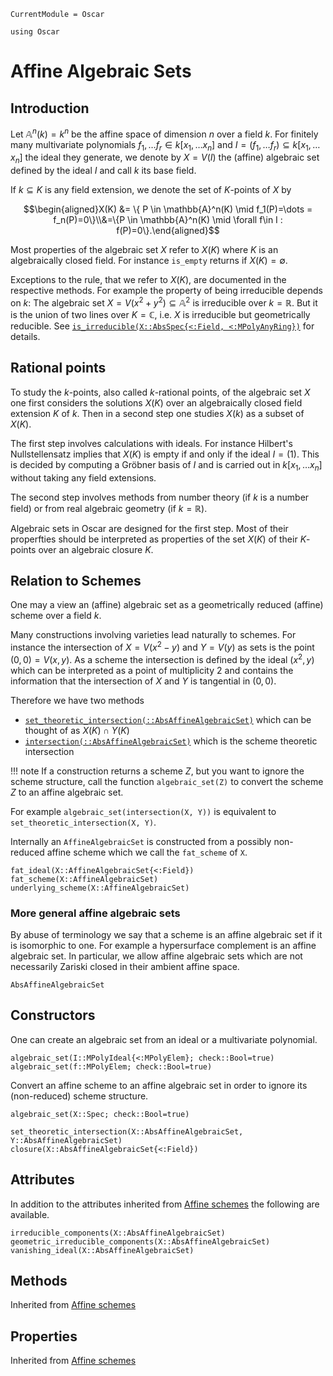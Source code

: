 ```@meta
CurrentModule = Oscar
```

```@setup oscar
using Oscar
```

# Affine Algebraic Sets

## Introduction
Let $\mathbb{A}^n(k)=k^n$ be the affine space of dimension $n$ over a field $k$.
For finitely many multivariate polynomials $f_1, \dots f_r \in k[x_1,\dots x_n]$
and $I = (f_1, \dots f_r) \subseteq k[x_1,\dots x_n]$ the ideal they generate,
we denote by $X = V(I)$ the (affine) algebraic set defined by the ideal $I$
and call $k$ its base field.

If $k \subseteq K$ is any field extension, we denote the set of $K$-points of $X$ by

$$\begin{aligned}X(K) &= \{ P \in \mathbb{A}^n(K) \mid f_1(P)=\dots = f_n(P)=0\}\\&=\{P \in \mathbb{A}^n(K) \mid \forall f\in I : f(P)=0\}.\end{aligned}$$

Most properties of the algebraic set $X$ refer to $X(K)$ where $K$ is an
algebraically closed field. For instance `is_empty` returns if $X(K) = \emptyset$.

Exceptions to the rule, that we refer to $X(K)$, are documented in the respective methods.
For example the property of being irreducible depends on $k$:
The algebraic set $X = V(x^2+y^2) \subseteq \mathbb{A}^2$ is irreducible over
$k = \mathbb{R}$. But it is the union of two lines over $K = \mathbb{C}$,
i.e. $X$ is irreducible but geometrically reducible.
See
[`is_irreducible(X::AbsSpec{<:Field, <:MPolyAnyRing})`](@ref) for details.

## Rational points
To study the $k$-points, also called $k$-rational points, of the algebraic set $X$
one first considers the solutions $X(K)$ over an algebraically closed field
extension $K$ of $k$. Then in a second step one studies $X(k)$ as a subset of $X(K)$.

The first step involves calculations with ideals.
For instance Hilbert's Nullstellensatz implies that $X(K)$ is empty
if and only if the ideal $I=(1)$. This is decided by computing a
Gröbner basis of $I$ and is carried out in $k[x_1,\dots x_n]$
without taking any field extensions.

The second step involves methods from number theory (if $k$ is a number field)
or from real algebraic geometry (if $k = \mathbb{R}$).

Algebraic sets in Oscar are designed for the first step.
Most of their properfties should be interpreted as properties
of the set $X(K)$ of their $K$-points over an algebraic closure $K$.

## Relation to Schemes
One may a view an (affine) algebraic set as a geometrically reduced (affine)
scheme over a field $k$.

Many constructions involving varieties lead naturally to schemes.
For instance the intersection of $X = V(x^2 - y)$ and $Y = V(y)$ as
sets is the point ${(0,0)}=V(x,y)$. As a scheme the intersection is defined by the ideal
$(x^2, y)$ which can be interpreted as a point of multiplicity $2$ and contains
the information that the intersection of $X$ and $Y$ is tangential in $(0,0)$.

Therefore we have two methods
- [`set_theoretic_intersection(::AbsAffineAlgebraicSet)`](@ref) which can be thought of as $X(K)\cap Y(K)$
- [`intersection(::AbsAffineAlgebraicSet)`](@ref) which is the scheme theoretic intersection

!!! note
    If a construction returns a scheme $Z$, but you want to ignore the scheme
    structure, call the function `algebraic_set(Z)` to convert the scheme
    $Z$ to an affine algebraic set.

For example `algebraic_set(intersection(X, Y))`
is equivalent to `set_theoretic_intersection(X, Y)`.

Internally an `AffineAlgebraicSet` is constructed from a possibly
non-reduced affine scheme which we call the `fat_scheme` of `X`.
```@docs
fat_ideal(X::AffineAlgebraicSet{<:Field})
fat_scheme(X::AffineAlgebraicSet)
underlying_scheme(X::AffineAlgebraicSet)
```

### More general affine algebraic sets
By abuse of terminology we say that a scheme is an affine algebraic set
if it is isomorphic to one. For example a hypersurface complement is an
affine algebraic set.
In particular, we allow affine algebraic sets which are not necessarily
Zariski closed in their ambient affine space.
```@docs
AbsAffineAlgebraicSet
```

## Constructors
One can create an algebraic set from an ideal or a multivariate polynomial.
```@docs
algebraic_set(I::MPolyIdeal{<:MPolyElem}; check::Bool=true)
algebraic_set(f::MPolyElem; check::Bool=true)
```
Convert an affine scheme to an affine algebraic set in order to ignore
its (non-reduced) scheme structure.
```@docs
algebraic_set(X::Spec; check::Bool=true)
```

```@docs
set_theoretic_intersection(X::AbsAffineAlgebraicSet, Y::AbsAffineAlgebraicSet)
closure(X::AbsAffineAlgebraicSet{<:Field})
```

## Attributes
In addition to the attributes inherited from [Affine schemes](@ref)
the following are available.
```@docs
irreducible_components(X::AbsAffineAlgebraicSet)
geometric_irreducible_components(X::AbsAffineAlgebraicSet)
vanishing_ideal(X::AbsAffineAlgebraicSet)
```

## Methods
Inherited from [Affine schemes](@ref)
## Properties
Inherited from [Affine schemes](@ref)
